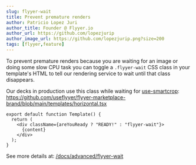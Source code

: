 ```yaml
---
slug: flyyer-wait
title: Prevent premature renders
author: Patricio Lopez Juri
author_title: Founder @ Flyyer.io
author_url: https://github.com/lopezjurip
author_image_url: https://github.com/lopezjurip.png?size=200
tags: [flyyer,feature]
---
```


To prevent premature renders because you are waiting for an image or doing some slow CPU task you can toggle a `.flyyer-wait` CSS class in your template's HTML to tell our rendering service to wait until that class disappears.

Our decks in production use this class while waiting for [use-smartcrop](https://github.com/useflyyer/use-smartcrop): https://github.com/useflyyer/flyyer-marketplace-brand/blob/main/templates/horizontal.tsx

```tsx {3}
export default function Template() {
  return (
    <div className={areYouReady ? "READY!" : "flyyer-wait"}>
      {content}
    </div>
  );
}
```

See more details at: [/docs/advanced/flyyer-wait](/docs/advanced/flyyer-wait)

